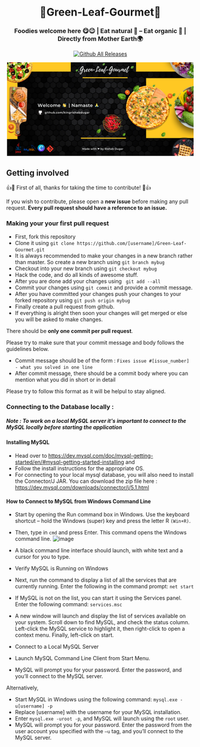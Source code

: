 <h1 align="center">🍃Green-Leaf-Gourmet🍃</h1>
<h3 align="center">Foodies welcome here 😋😉 | Eat natural 🌱 – Eat organic 🥦 | Directly from Mother Earth🌍</h3>

<div align="center">

[![Github All Releases](https://img.shields.io/github/downloads/kingrishabdugar/Green-Leaf-Gourmet/total.svg)](https://github.com/kingrishabdugar/Green-Leaf-Gourmet/releases/)

<img width="500" src="ReadMe files/Welcome_Green-Leaf-Gourmet.png">
</div>

## Getting involved

:+1::tada: First of all, thanks for taking the time to contribute! :tada::+1:

If you wish to contribute, please open a **new issue** before making any pull request. **Every pull request should
have a reference to an issue.**


### Making your your first pull request

- First, fork this repository
- Clone it using ``` git clone https://github.com/[username]/Green-Leaf-Gourmet.git ```
- It is always recommended to make your changes in a new branch rather than master.
  So create a new branch using ``` git branch mybug ```
- Checkout into your new branch using ``` git checkout mybug ```
- Hack the code, and do all kinds of awesome stuff.
- After you are done add your changes using ``` git add --all```
- Commit your changes using ``` git commit ``` and provide a commit message.
- After you have committed your changes push your changes to your forked repository
  using ``` git push origin mybug ```
- Finally create a pull request from github.
- If everything is alright then soon your changes will get merged or else you will
  be asked to make changes.

There should be **only one commit per pull request**.

Please try to make sure that your commit message and body follows the
guidelines below.

- Commit message should be of the form : ``` Fixes issue #[issue_number] - what you solved in one line ```
- After commit message, there should be a commit body where you can mention what you did in short or in detail

Please try to follow this format as it will be helpul to stay aligned.


### Connecting to the Database locally :  
##### Note : To work on a local MySQL server it's important to connect to the MySQL locally before starting the application

#### Installing MySQL
- Head over to https://dev.mysql.com/doc/mysql-getting-started/en/#mysql-getting-started-installing and
- Follow the install instructions for the appropriate OS.
- For connecting to your local mysql database, you will also need to install the Connector/J JAR. You can
download the zip file here : https://dev.mysql.com/downloads/connector/j/5.1.html

#### How to Connect to MySQL from Windows Command Line
- Start by opening the Run command box in Windows. Use the keyboard shortcut – hold the Windows (super) key and press the letter R ```(Win+R)```.
- Then, type in ```cmd``` and press Enter. This command opens the Windows command line.
![image](https://user-images.githubusercontent.com/56007479/208224485-28bdf98e-17da-4dcf-8871-4cb4c11162b7.png)

- A black command line interface should launch, with white text and a cursor for you to type.
- Verify MySQL is Running on Windows
- Next, run the command to display a list of all the services that are currently running. Enter the following in the command prompt: ```net start```
- If MySQL is not on the list, you can start it using the Services panel. Enter the following command: ```services.msc```
- A new window will launch and display the list of services available on your system. Scroll down to find MySQL, and check the status column. Left-click the MySQL service to highlight it, then right-click to open a context menu. Finally, left-click on start.
- Connect to a Local MySQL Server
- Launch MySQL Command Line Client from Start Menu.
- MySQL will prompt you for your password. Enter the password, and you’ll connect to the MySQL server.

Alternatively,
- Start MySQL in Windows using the following command: ```mysql.exe -u[username] -p```
- Replace [username] with the username for your MySQL installation.
- Enter ```mysql.exe -uroot -p```, and MySQL will launch using the ```root``` user.
- MySQL will prompt you for your password. Enter the password from the user account you specified with the ```–u``` tag, and you’ll connect to the MySQL server.

